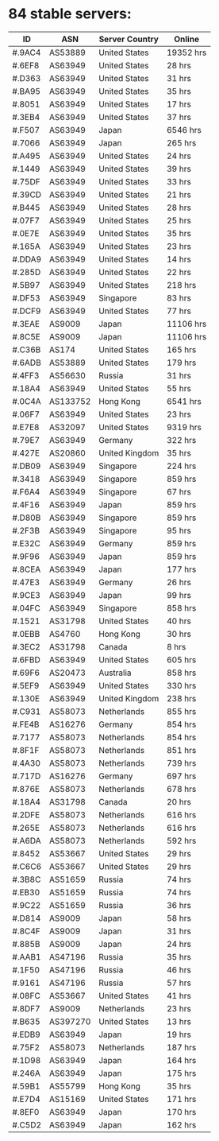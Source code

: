 # 84 stable servers:

| ID | ASN | Server Country | Online |
| ------ | ------ | ------ | ------ |
| #.9AC4 | AS53889 | United States | 19352 hrs |
| #.6EF8 | AS63949 | United States | 28 hrs |
| #.D363 | AS63949 | United States | 31 hrs |
| #.BA95 | AS63949 | United States | 35 hrs |
| #.8051 | AS63949 | United States | 17 hrs |
| #.3EB4 | AS63949 | United States | 37 hrs |
| #.F507 | AS63949 | Japan | 6546 hrs |
| #.7066 | AS63949 | Japan | 265 hrs |
| #.A495 | AS63949 | United States | 24 hrs |
| #.1449 | AS63949 | United States | 39 hrs |
| #.75DF | AS63949 | United States | 33 hrs |
| #.39CD | AS63949 | United States | 21 hrs |
| #.B445 | AS63949 | United States | 28 hrs |
| #.07F7 | AS63949 | United States | 25 hrs |
| #.0E7E | AS63949 | United States | 35 hrs |
| #.165A | AS63949 | United States | 23 hrs |
| #.DDA9 | AS63949 | United States | 14 hrs |
| #.285D | AS63949 | United States | 22 hrs |
| #.5B97 | AS63949 | United States | 218 hrs |
| #.DF53 | AS63949 | Singapore | 83 hrs |
| #.DCF9 | AS63949 | United States | 77 hrs |
| #.3EAE | AS9009 | Japan | 11106 hrs |
| #.8C5E | AS9009 | Japan | 11106 hrs |
| #.C36B | AS174 | United States | 165 hrs |
| #.6ADB | AS53889 | United States | 179 hrs |
| #.4FF3 | AS56630 | Russia | 31 hrs |
| #.18A4 | AS63949 | United States | 55 hrs |
| #.0C4A | AS133752 | Hong Kong | 6541 hrs |
| #.06F7 | AS63949 | United States | 23 hrs |
| #.E7E8 | AS32097 | United States | 9319 hrs |
| #.79E7 | AS63949 | Germany | 322 hrs |
| #.427E | AS20860 | United Kingdom | 35 hrs |
| #.DB09 | AS63949 | Singapore | 224 hrs |
| #.3418 | AS63949 | Singapore | 859 hrs |
| #.F6A4 | AS63949 | Singapore | 67 hrs |
| #.4F16 | AS63949 | Japan | 859 hrs |
| #.D80B | AS63949 | Singapore | 859 hrs |
| #.2F3B | AS63949 | Singapore | 95 hrs |
| #.E32C | AS63949 | Germany | 859 hrs |
| #.9F96 | AS63949 | Japan | 859 hrs |
| #.8CEA | AS63949 | Japan | 177 hrs |
| #.47E3 | AS63949 | Germany | 26 hrs |
| #.9CE3 | AS63949 | Japan | 99 hrs |
| #.04FC | AS63949 | Singapore | 858 hrs |
| #.1521 | AS31798 | United States | 40 hrs |
| #.0EBB | AS4760 | Hong Kong | 30 hrs |
| #.3EC2 | AS31798 | Canada | 8 hrs |
| #.6FBD | AS63949 | United States | 605 hrs |
| #.69F6 | AS20473 | Australia | 858 hrs |
| #.5EF9 | AS63949 | United States | 330 hrs |
| #.130E | AS63949 | United Kingdom | 238 hrs |
| #.C931 | AS58073 | Netherlands | 855 hrs |
| #.FE4B | AS16276 | Germany | 854 hrs |
| #.7177 | AS58073 | Netherlands | 854 hrs |
| #.8F1F | AS58073 | Netherlands | 851 hrs |
| #.4A30 | AS58073 | Netherlands | 739 hrs |
| #.717D | AS16276 | Germany | 697 hrs |
| #.876E | AS58073 | Netherlands | 678 hrs |
| #.18A4 | AS31798 | Canada | 20 hrs |
| #.2DFE | AS58073 | Netherlands | 616 hrs |
| #.265E | AS58073 | Netherlands | 616 hrs |
| #.A6DA | AS58073 | Netherlands | 592 hrs |
| #.8452 | AS53667 | United States | 29 hrs |
| #.C6C6 | AS53667 | United States | 29 hrs |
| #.3B8C | AS51659 | Russia | 74 hrs |
| #.EB30 | AS51659 | Russia | 74 hrs |
| #.9C22 | AS51659 | Russia | 36 hrs |
| #.D814 | AS9009 | Japan | 58 hrs |
| #.8C4F | AS9009 | Japan | 31 hrs |
| #.885B | AS9009 | Japan | 24 hrs |
| #.AAB1 | AS47196 | Russia | 35 hrs |
| #.1F50 | AS47196 | Russia | 46 hrs |
| #.9161 | AS47196 | Russia | 57 hrs |
| #.08FC | AS53667 | United States | 41 hrs |
| #.8DF7 | AS9009 | Netherlands | 23 hrs |
| #.B635 | AS397270 | United States | 13 hrs |
| #.EDB9 | AS63949 | Japan | 19 hrs |
| #.75F2 | AS58073 | Netherlands | 187 hrs |
| #.1D98 | AS63949 | Japan | 164 hrs |
| #.246A | AS63949 | Japan | 175 hrs |
| #.59B1 | AS55799 | Hong Kong | 35 hrs |
| #.E7D4 | AS15169 | United States | 171 hrs |
| #.8EF0 | AS63949 | Japan | 170 hrs |
| #.C5D2 | AS63949 | Japan | 162 hrs |

